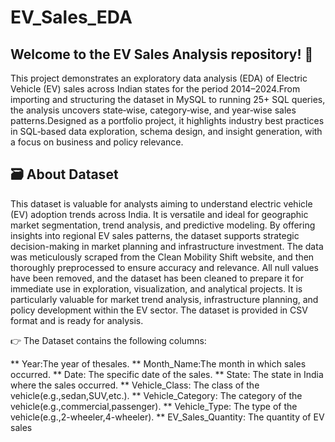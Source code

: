 # EV_Sales_EDA

Welcome to the EV Sales Analysis repository! 🚀
-------------------------------------------------------------------------------------------------------------------------------------------------------------
This project demonstrates an exploratory data analysis (EDA) of Electric Vehicle (EV) sales across Indian states
for the period 2014–2024.From importing and structuring the dataset in MySQL to running 25+ SQL queries,
the analysis uncovers state‑wise, category‑wise, and year‑wise sales patterns.Designed as a portfolio project,
it highlights industry best practices in SQL‑based data exploration, schema design, and insight generation,
with a focus on business and policy relevance.

 🗃️ About Dataset
 -------------------------------------------------------------------------------------------------------------------------------------------------------------
 This dataset is valuable for analysts aiming to
 understand electric vehicle (EV) adoption trends across India. It is versatile and ideal
 for geographic market segmentation, trend analysis, and predictive modeling. By
 offering insights into regional EV sales patterns, the dataset supports strategic
 decision-making in market planning and infrastructure investment.
 The data was meticulously scraped from the Clean Mobility Shift website, and then
 thoroughly preprocessed to ensure accuracy and relevance. All null values have been
 removed, and the dataset has been cleaned to prepare it for immediate use in
 exploration, visualization, and analytical projects. It is particularly valuable for market
 trend analysis, infrastructure planning, and policy development within the EV sector.
 The dataset is provided in CSV format and is ready for analysis.

 👉 The Dataset contains the following columns:
 
 ** Year:The year of thesales.
 ** Month_Name:The month in which sales occurred.
 ** Date: The specific date of the sales.
 ** State: The state in India where the sales occurred.
 ** Vehicle_Class: The class of the vehicle(e.g.,sedan,SUV,etc.).
 ** Vehicle_Category: The category of the vehicle(e.g.,commercial,passenger).
 ** Vehicle_Type: The type of the vehicle(e.g.,2-wheeler,4-wheeler).
 ** EV_Sales_Quantity: The quantity of EV sales
